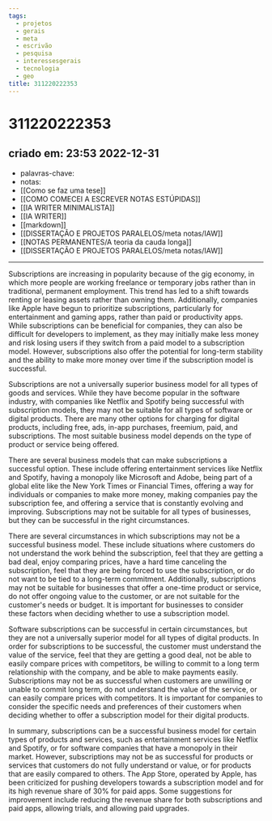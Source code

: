 ```yaml
---
tags:
  - projetos
  - gerais
  - meta
  - escrivão
  - pesquisa
  - interessesgerais
  - tecnologia
  - geo
title: 311220222353
---
```


# 311220222353

## criado em: 23:53 2022-12-31

- palavras-chave: 
- notas: 
- [[Como se faz uma tese]]
- [[COMO COMECEI A ESCREVER NOTAS ESTÚPIDAS]]
- [[IA WRITER MINIMALISTA]]
- [[IA WRITER]]
- [[markdown]]
- [[DISSERTAÇÃO E PROJETOS PARALELOS/meta notas/IAW]]
- [[NOTAS PERMANENTES/A teoria da cauda longa]]
- [[DISSERTAÇÃO E PROJETOS PARALELOS/meta notas/IAW]]
---

Subscriptions are increasing in popularity because of the gig economy, in which more people are working freelance or temporary jobs rather than in traditional, permanent employment. This trend has led to a shift towards renting or leasing assets rather than owning them. Additionally, companies like Apple have begun to prioritize subscriptions, particularly for entertainment and gaming apps, rather than paid or productivity apps. While subscriptions can be beneficial for companies, they can also be difficult for developers to implement, as they may initially make less money and risk losing users if they switch from a paid model to a subscription model. However, subscriptions also offer the potential for long-term stability and the ability to make more money over time if the subscription model is successful.

Subscriptions are not a universally superior business model for all types of goods and services. While they have become popular in the software industry, with companies like Netflix and Spotify being successful with subscription models, they may not be suitable for all types of software or digital products. There are many other options for charging for digital products, including free, ads, in-app purchases, freemium, paid, and subscriptions. The most suitable business model depends on the type of product or service being offered.

There are several business models that can make subscriptions a successful option. These include offering entertainment services like Netflix and Spotify, having a monopoly like Microsoft and Adobe, being part of a global elite like the New York Times or Financial Times, offering a way for individuals or companies to make more money, making companies pay the subscription fee, and offering a service that is constantly evolving and improving. Subscriptions may not be suitable for all types of businesses, but they can be successful in the right circumstances.

There are several circumstances in which subscriptions may not be a successful business model. These include situations where customers do not understand the work behind the subscription, feel that they are getting a bad deal, enjoy comparing prices, have a hard time canceling the subscription, feel that they are being forced to use the subscription, or do not want to be tied to a long-term commitment. Additionally, subscriptions may not be suitable for businesses that offer a one-time product or service, do not offer ongoing value to the customer, or are not suitable for the customer's needs or budget. It is important for businesses to consider these factors when deciding whether to use a subscription model.

Software subscriptions can be successful in certain circumstances, but they are not a universally superior model for all types of digital products. In order for subscriptions to be successful, the customer must understand the value of the service, feel that they are getting a good deal, not be able to easily compare prices with competitors, be willing to commit to a long term relationship with the company, and be able to make payments easily. Subscriptions may not be as successful when customers are unwilling or unable to commit long term, do not understand the value of the service, or can easily compare prices with competitors. It is important for companies to consider the specific needs and preferences of their customers when deciding whether to offer a subscription model for their digital products.

In summary, subscriptions can be a successful business model for certain types of products and services, such as entertainment services like Netflix and Spotify, or for software companies that have a monopoly in their market. However, subscriptions may not be as successful for products or services that customers do not fully understand or value, or for products that are easily compared to others. The App Store, operated by Apple, has been criticized for pushing developers towards a subscription model and for its high revenue share of 30% for paid apps. Some suggestions for improvement include reducing the revenue share for both subscriptions and paid apps, allowing trials, and allowing paid upgrades.
